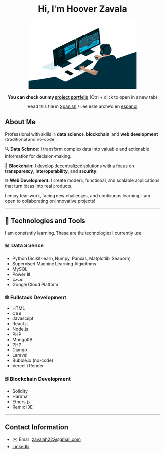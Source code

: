 <div align="center">
<h1 align="center">Hi, I'm Hoover Zavala </h1>
</div>
<p align="center">
    <img alt="GIF" src="https://github.com/pseeker33/pseeker33/blob/main/code.gif?raw=true" width="350" height="224" />    
</p>

<p align="center">
     <b>You can check out my <a href="https://portfolio-pseekers-projects.vercel.app" onclick="window.open(this.href); return false;">project portfolio</a></b> (Ctrl + click to open in a new tab)
</p>

<p align="center">
    Read this file in <a href="README.md">Spanish</a> / Lee este archivo en <a href="README.md">español</a>
</p>

##  About Me

Professional with skills in **data science**, **blockchain**, and **web development** (traditional and no-code).

🔍 **Data Science:** I transform complex data into valuable and actionable information for decision-making.

🔗 **Blockchain:** I develop decentralized solutions with a focus on **transparency**, **interoperability**, and **security**.

🌐 **Web Development:** I create modern, functional, and scalable applications that turn ideas into real products.

I enjoy teamwork, facing new challenges, and continuous learning. I am open to collaborating on innovative projects!

---

##  🚀 Technologies and Tools

I am constantly learning. These are the technologies I currently use:

###  📊 **Data Science**
- Python (Scikit-learn, Numpy, Pandas, Matplotlib, Seaborn)
- Supervised Machine Learning Algorithms
- MySQL
- Power BI
- Excel
- Google Cloud Platform

###  🌐 **Fullstack Development**
- HTML
- CSS
- Javascript
- React.js
- Node.js
- PHP
- MongoDB
- PHP
- Django
- Laravel
- Bubble.io (no-code)
- Vercel / Render

### ⛓️ **Blockchain Development**
- Solidity
- Hardhat
- Ethers.js
- Remix IDE

---

##  Contact Information

- ✉️ Email: [zavalah222@gmail.com](mailto:zavalah222@gmail.com)
-  [LinkedIn](https://www.linkedin.com/in/hoover-zavala/)
